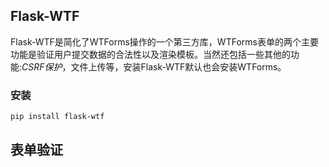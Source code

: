 ## Flask-WTF

Flask-WTF是简化了WTForms操作的一个第三方库，WTForms表单的两个主要功能是验证用户提交数据的合法性以及渲染模板。当然还包括一些其他的功能:_CSRF保护_，文件上传等，安装Flask-WTF默认也会安装WTForms。

### 安装

```
pip install flask-wtf
```

## 表单验证



